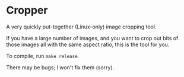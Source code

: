 # Cropper

A very quickly put-together (Linux-only) image cropping tool.

If you have a large number of images, and you want to crop out bits of those
images all with the same aspect ratio, this is the tool for you.

To compile, run `make release`.

There may be bugs; I won't fix them (sorry).
